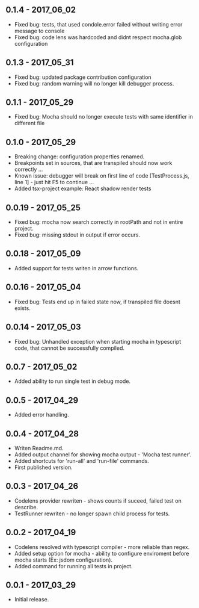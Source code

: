## 0.1.4 - 2017_06_02
- Fixed bug: tests, that used condole.error failed without writing error message to console
- Fixed bug: code lens was hardcoded and didnt respect mocha.glob configuration

## 0.1.3 - 2017_05_31
- Fixed bug: updated package contribution configuration
- Fixed bug: random warning will no longer kill debugger process.

## 0.1.1 - 2017_05_29
- Fixed bug: Mocha should no longer execute tests with same identifier in different file

## 0.1.0 - 2017_05_29
- Breaking change: configuration properties renamed.
- Breakpoints set in sources, that are transpiled should now work correctly ...
- Known issue: debugger will break on first line of code [TestProcess.js, line 1] - just hit F5 to continue ...
- Added tsx-project example: React shadow render tests

## 0.0.19 - 2017_05_25
- Fixed bug: mocha now search correctly in rootPath and not in entire project.
- Fixed bug: missing stdout in output if error occurs.

## 0.0.18 - 2017_05_09
- Added support for tests writen in arrow functions.

## 0.0.16 - 2017_05_04
- Fixed bug: Tests end up in failed state now, if transpiled file doesnt exists.

## 0.0.14 - 2017_05_03
- Fixed bug: Unhandled exception when starting mocha in typescript code, that cannot be successfully compiled.

## 0.0.7 - 2017_05_02
- Added ability to run single test in debug mode.

## 0.0.5 - 2017_04_29
- Added error handling.

## 0.0.4 - 2017_04_28
- Writen Readme.md.
- Added output channel for showing mocha output - 'Mocha test runner'.
- Added shortcuts for 'run-all' and 'run-file' commands.
- First published version.

## 0.0.3 - 2017_04_26
- Codelens provider rewriten - shows counts if suceed, failed test on describe.
- TestRunner rewriten - no longer spawn child process for tests.

## 0.0.2 - 2017_04_19
- Codelens resolved with typescript compiler -  more reliable than regex.
- Added setup option for mocha - ability to configure enviroment before mocha starts (Ex: jsdom configuration).
- Added command for running all tests in project.

## 0.0.1 - 2017_03_29
- Initial release.
